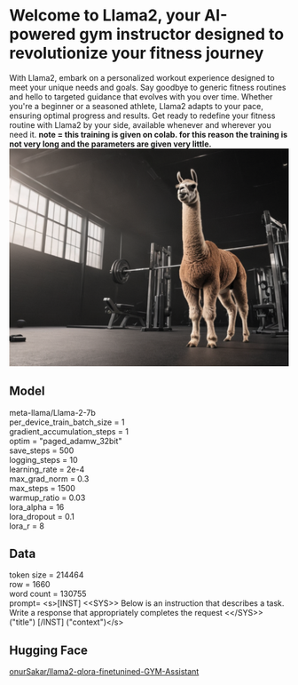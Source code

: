 # Welcome to Llama2, your AI-powered gym instructor designed to revolutionize your fitness journey


With Llama2, embark on a personalized workout experience designed to meet your unique needs and goals. Say goodbye to generic fitness routines and hello to targeted guidance that evolves with you over time. Whether you're a beginner or a seasoned athlete, Llama2 adapts to your pace, ensuring optimal progress and results. Get ready to redefine your fitness routine with Llama2 by your side, available whenever and wherever you need it.
<b>note = this training is given on colab. for this reason the training is not very long and the parameters are given very little.</b>
![](https://github.com/OnurSakarr/LLM/blob/master/gym_llm/Image/image%20%2875%29.png)
## Model
meta-llama/Llama-2-7b <br> 
per_device_train_batch_size  =  1 <br> 
gradient_accumulation_steps  =  1 <br>
optim  =  "paged_adamw_32bit" <br>
save_steps  =  500 <br>
logging_steps  =  10 <br>
learning_rate  =  2e-4 <br>
max_grad_norm  =  0.3 <br>
max_steps  =  1500 <br>
warmup_ratio  =  0.03 <br> 
lora_alpha  =  16 <br>
lora_dropout  =  0.1 <br>
lora_r  =  8 <br>

## Data
token size = 214464 <br>
row = 1660 <br>
word count = 130755 <br>
prompt= \<s\>\[INST\] \<\<SYS\>\> Below is an instruction that describes a task. Write a response that appropriately completes the request \<\<\/SYS\>\> ("title") \[\/INST\] ("context")\</s\>


## Hugging Face
[onurSakar/llama2-qlora-finetunined-GYM-Assistant](https://huggingface.co/onurSakar/llama2-qlora-finetunined-GYM-Assistant)

